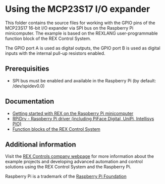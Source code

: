Using the MCP23S17 I/O expander 
===============================

This folder contains the source files for working with the GPIO pins of the
MCP23S17 16-bit I/O expander via SPI bus on the Raspberry Pi minicomputer. 
The example is based on the REXLANG user-programmable function block of the REX
Control System. 

The GPIO port A is used as digital outputs, the GPIO port B is used as digital
inputs with the internal pull-up resistors enabled. 

## Prerequisities ##

- SPI bus must be enabled and available in the Raspberry Pi (by default: /dev/spidev0.0)

## Documentation ##

- [Getting started with REX on the Raspberry Pi minicomputer](http://www.rexcontrols.com/media/DOC/ENGLISH/REX_Getting_Started_RasPi_ENG.pdf)
- [RPiDrv - Raspberry Pi driver (including PiFace Digital, UniPi, Intellisys PIO)](http://www.rexcontrols.com/media/DOC/ENGLISH/RPiDrv_ENG.pdf)
- [Function blocks of the REX Control System](http://www.rexcontrols.com/media/HTML/DOC/ENGLISH/index.html)

## Additional information ##

Visit the [REX Controls company webpage](http://www.rexcontrols.com/rex-control-system-raspberry-pi) 
for more information about the example projects and developing advanced 
automation and control solutions using the REX Control System and the Raspberry
Pi.

Raspberry Pi is a trademark of the [Raspberry Pi Foundation](http://www.raspberrypi.org)

